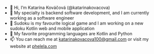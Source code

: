 - 👋 Hi, I’m Katarína Kováčová (@katarinakovacova)
- 👀 My specialty is backend software development, and I am currently working as a software engineer
- 🌱 Sudoku is my favourite logical game and I am working on a new sudoku Kotlin web and mobile application
- 💞️ My favorite programming languages are Kotlin and Python
- 📫 You can reach me at katarinakovacova100@gmail.com or visit my website at [phelela.com](https://phelela.com)

<!---
katarinakovacova/katarinakovacova is a ✨ special ✨ repository because its `README.md` (this file) appears on your GitHub profile.
You can click the Preview link to take a look at your changes.
--->
